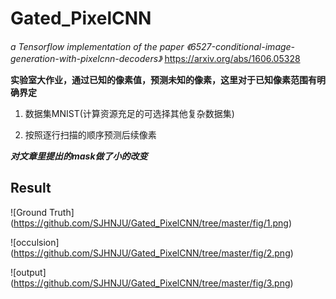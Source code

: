 # Gated_PixelCNN
*a Tensorflow implementation of the paper 《6527-conditional-image-generation-with-pixelcnn-decoders》*
https://arxiv.org/abs/1606.05328


**实验室大作业，通过已知的像素值，预测未知的像素，这里对于已知像素范围有明确界定**

1. 数据集MNIST(计算资源充足的可选择其他复杂数据集)

2. 按照逐行扫描的顺序预测后续像素

***对文章里提出的mask做了小的改变***

## Result
![Ground Truth]
(https://github.com/SJHNJU/Gated_PixelCNN/tree/master/fig/1.png)

![occulsion]
(https://github.com/SJHNJU/Gated_PixelCNN/tree/master/fig/2.png)

![output]
(https://github.com/SJHNJU/Gated_PixelCNN/tree/master/fig/3.png)
